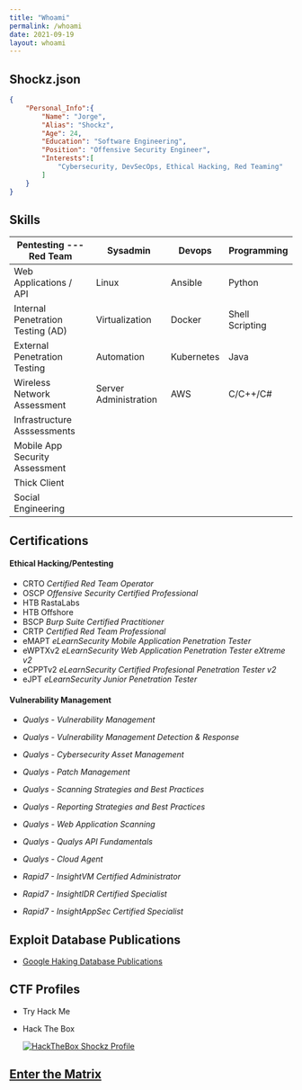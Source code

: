 ```yaml
---
title: "Whoami"
permalink: /whoami
date: 2021-09-19
layout: whoami
---
```


## Shockz.json

```json
{
    "Personal_Info":{
        "Name": "Jorge",
        "Alias": "Shockz",
        "Age": 24,
        "Education": "Software Engineering",
        "Position": "Offensive Security Engineer",
        "Interests":[
            "Cybersecurity, DevSecOps, Ethical Hacking, Red Teaming"
        ]
    }
}
```

## Skills

| Pentesting ---Red Team | Sysadmin | Devops |  Programming |
|-------|--------|---------|---------|
| Web Applications / API | Linux | Ansible | Python |
| Internal Penetration Testing (AD) | Virtualization | Docker | Shell Scripting |
| External Penetration Testing | Automation | Kubernetes | Java |
| Wireless Network Assessment | Server Administration | AWS | C/C++/C# |
| Infrastructure Asssessments |  |  |  |
| Mobile App Security Assessment |  |  |  |
| Thick Client |  |  |  |
| Social Engineering |  |  |  |

## Certifications

#### Ethical Hacking/Pentesting

* CRTO *Certified Red Team Operator*
* OSCP *Offensive Security Certified Professional*
* HTB RastaLabs
* HTB Offshore
* BSCP *Burp Suite Certified Practitioner*
* CRTP *Certified Red Team Professional*
* eMAPT *eLearnSecurity Mobile Application Penetration Tester*
* eWPTXv2 *eLearnSecurity Web Application Penetration Tester eXtreme v2*
* eCPPTv2 *eLearnSecurity Certified Profesional Penetration Tester v2*
* eJPT *eLearnSecurity Junior Penetration Tester*

#### Vulnerability Management

* *Qualys - Vulnerability Management*
* *Qualys - Vulnerability Management Detection & Response*
* *Qualys - Cybersecurity Asset Management*
* *Qualys - Patch Management*
* *Qualys - Scanning Strategies and Best Practices*
* *Qualys - Reporting Strategies and Best Practices*
* *Qualys - Web Application Scanning*
* *Qualys - Qualys API Fundamentals*
* *Qualys - Cloud Agent*

* *Rapid7 - InsightVM Certified Administrator*
* *Rapid7 - InsightIDR Certified Specialist*
* *Rapid7 - InsightAppSec Certified Specialist*

## Exploit Database Publications

* [Google Haking Database Publications](https://www.exploit-db.com/google-hacking-database?author=11434)

## CTF Profiles

* Try Hack Me
    <script src="https://tryhackme.com/badge/438303"></script>

* Hack The Box
    <div class="doubleimg">
        <a href="https://app.hackthebox.eu/profile/616242">
            <img src="https://www.hackthebox.eu/badge/image/616242" alt="HackTheBox Shockz Profile">
        </a>
    </div>

## <a href="#" style="cursor: pointer;" onclick="get_matrix()">Enter the Matrix</a>